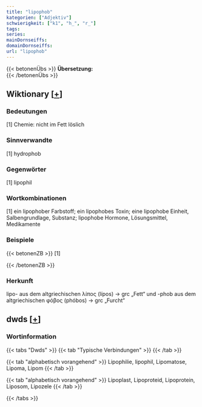 ```yaml
---
title: "lipophob"
kategorien: ["Adjektiv"]
schwierigkeit: ["k1", "h_", "r_"]
tags:
series:
mainDornseiffs:
domainDornseiffs:
url: "lipophob"
---
```


{{< betonenÜbs >}}
**Übersetzung:**  
{{< /betonenÜbs >}}

## Wiktionary [[+](https://de.wiktionary.org/wiki/lipophob)]

### Bedeutungen
[1] Chemie: nicht im Fett löslich  

### Sinnverwandte
[1] hydrophob  

### Gegenwörter
[1] lipophil  

### Wortkombinationen
[1] ein lipophober Farbstoff; ein lipophobes Toxin; eine lipophobe Einheit, Salbengrundlage, Substanz; lipophobe Hormone, Lösungsmittel, Medikamente  

### Beispiele
{{< betonenZB >}}
[1]  

{{< /betonenZB >}}
### Herkunft
lipo- aus dem altgriechischen λίπος (lípos) → grc „Fett“ und -phob aus dem altgriechischen φόβος (phóbos) → grc „Furcht“  



## dwds [[+](https://www.dwds.de/wb/lipophob)]

### Wortinformation
{{< tabs "Dwds" >}}
{{< tab "Typische Verbindungen" >}}
{{< /tab >}}

{{< tab "alphabetisch vorangehend" >}}
Lipophilie, lipophil, Lipomatose, Lipoma, Lipom
{{< /tab >}}

{{< tab "alphabetisch vorangehend" >}}
Lipoplast, Lipoproteid, Lipoprotein, Liposom, Lipozele
{{< /tab >}}

{{< /tabs >}}

